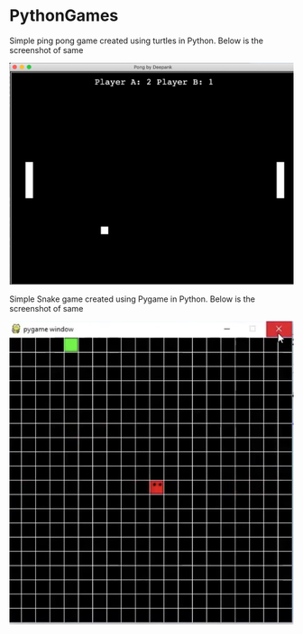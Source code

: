 # PythonGames

Simple ping pong game created using turtles in Python. Below is the screenshot of same


![Game Demo](https://github.com/Deepankkhurana/PythonGames/blob/master/pingpong.png)

Simple Snake game created using Pygame in Python. Below is the screenshot of same

![Snake Game](https://github.com/Deepankkhurana/PythonGames/blob/master/Screen%20Shot%202019-11-28%20at%208.48.11%20PM.png)
